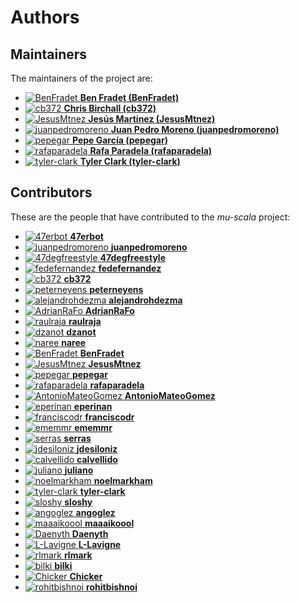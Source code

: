 [comment]: <> (Don't edit this file!)
[comment]: <> (It is automatically updated after every release of https://github.com/47degrees/.github)
[comment]: <> (If you want to suggest a change, please open a PR or issue in that repository)

# Authors

## Maintainers

The maintainers of the project are:

- [![BenFradet](https://avatars.githubusercontent.com/u/1737211?v=4&s=20) **Ben Fradet (BenFradet)**](https://github.com/BenFradet)
- [![cb372](https://avatars.githubusercontent.com/u/106760?v=4&s=20) **Chris Birchall (cb372)**](https://github.com/cb372)
- [![JesusMtnez](https://avatars.githubusercontent.com/u/8639179?v=4&s=20) **Jesús Martínez (JesusMtnez)**](https://github.com/JesusMtnez)
- [![juanpedromoreno](https://avatars.githubusercontent.com/u/4879373?v=4&s=20) **Juan Pedro Moreno (juanpedromoreno)**](https://github.com/juanpedromoreno)
- [![pepegar](https://avatars.githubusercontent.com/u/694179?v=4&s=20) **Pepe García (pepegar)**](https://github.com/pepegar)
- [![rafaparadela](https://avatars.githubusercontent.com/u/315070?v=4&s=20) **Rafa Paradela (rafaparadela)**](https://github.com/rafaparadela)
- [![tyler-clark](https://avatars.githubusercontent.com/u/2521136?v=4&s=20) **Tyler Clark (tyler-clark)**](https://github.com/tyler-clark)

## Contributors

These are the people that have contributed to the _mu-scala_ project:

- [![47erbot](https://avatars.githubusercontent.com/u/24799081?v=4&s=20) **47erbot**](https://github.com/47erbot)
- [![juanpedromoreno](https://avatars.githubusercontent.com/u/4879373?v=4&s=20) **juanpedromoreno**](https://github.com/juanpedromoreno)
- [![47degfreestyle](https://avatars.githubusercontent.com/u/28294047?v=4&s=20) **47degfreestyle**](https://github.com/47degfreestyle)
- [![fedefernandez](https://avatars.githubusercontent.com/u/720923?v=4&s=20) **fedefernandez**](https://github.com/fedefernandez)
- [![cb372](https://avatars.githubusercontent.com/u/106760?v=4&s=20) **cb372**](https://github.com/cb372)
- [![peterneyens](https://avatars.githubusercontent.com/u/6407606?v=4&s=20) **peterneyens**](https://github.com/peterneyens)
- [![alejandrohdezma](https://avatars.githubusercontent.com/u/9027541?v=4&s=20) **alejandrohdezma**](https://github.com/alejandrohdezma)
- [![AdrianRaFo](https://avatars.githubusercontent.com/u/15971742?v=4&s=20) **AdrianRaFo**](https://github.com/AdrianRaFo)
- [![raulraja](https://avatars.githubusercontent.com/u/456796?v=4&s=20) **raulraja**](https://github.com/raulraja)
- [![dzanot](https://avatars.githubusercontent.com/u/5342283?v=4&s=20) **dzanot**](https://github.com/dzanot)
- [![naree](https://avatars.githubusercontent.com/u/4437502?v=4&s=20) **naree**](https://github.com/naree)
- [![BenFradet](https://avatars.githubusercontent.com/u/1737211?v=4&s=20) **BenFradet**](https://github.com/BenFradet)
- [![JesusMtnez](https://avatars.githubusercontent.com/u/8639179?v=4&s=20) **JesusMtnez**](https://github.com/JesusMtnez)
- [![pepegar](https://avatars.githubusercontent.com/u/694179?v=4&s=20) **pepegar**](https://github.com/pepegar)
- [![rafaparadela](https://avatars.githubusercontent.com/u/315070?v=4&s=20) **rafaparadela**](https://github.com/rafaparadela)
- [![AntonioMateoGomez](https://avatars.githubusercontent.com/u/25897490?v=4&s=20) **AntonioMateoGomez**](https://github.com/AntonioMateoGomez)
- [![eperinan](https://avatars.githubusercontent.com/u/3660921?v=4&s=20) **eperinan**](https://github.com/eperinan)
- [![franciscodr](https://avatars.githubusercontent.com/u/1200151?v=4&s=20) **franciscodr**](https://github.com/franciscodr)
- [![ememmr](https://avatars.githubusercontent.com/u/44172755?v=4&s=20) **ememmr**](https://github.com/ememmr)
- [![serras](https://avatars.githubusercontent.com/u/309334?v=4&s=20) **serras**](https://github.com/serras)
- [![jdesiloniz](https://avatars.githubusercontent.com/u/2835739?v=4&s=20) **jdesiloniz**](https://github.com/jdesiloniz)
- [![calvellido](https://avatars.githubusercontent.com/u/7753447?v=4&s=20) **calvellido**](https://github.com/calvellido)
- [![juliano](https://avatars.githubusercontent.com/u/35762?v=4&s=20) **juliano**](https://github.com/juliano)
- [![noelmarkham](https://avatars.githubusercontent.com/u/1492487?v=4&s=20) **noelmarkham**](https://github.com/noelmarkham)
- [![tyler-clark](https://avatars.githubusercontent.com/u/2521136?v=4&s=20) **tyler-clark**](https://github.com/tyler-clark)
- [![sloshy](https://avatars.githubusercontent.com/u/427237?v=4&s=20) **sloshy**](https://github.com/sloshy)
- [![angoglez](https://avatars.githubusercontent.com/u/10107285?v=4&s=20) **angoglez**](https://github.com/angoglez)
- [![maaaikoool](https://avatars.githubusercontent.com/u/3258096?v=4&s=20) **maaaikoool**](https://github.com/maaaikoool)
- [![Daenyth](https://avatars.githubusercontent.com/u/14644?v=4&s=20) **Daenyth**](https://github.com/Daenyth)
- [![L-Lavigne](https://avatars.githubusercontent.com/u/36058023?v=4&s=20) **L-Lavigne**](https://github.com/L-Lavigne)
- [![rlmark](https://avatars.githubusercontent.com/u/7613551?v=4&s=20) **rlmark**](https://github.com/rlmark)
- [![bilki](https://avatars.githubusercontent.com/u/1669748?v=4&s=20) **bilki**](https://github.com/bilki)
- [![Chicker](https://avatars.githubusercontent.com/u/516518?v=4&s=20) **Chicker**](https://github.com/Chicker)
- [![rohitbishnoi](https://avatars.githubusercontent.com/u/6151462?v=4&s=20) **rohitbishnoi**](https://github.com/rohitbishnoi)